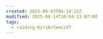 ```yaml
---
created: 2025-08-03T04:14:22Z
modified: 2025-08-14T10:04:11-07:00
tags:
  - raiding-KiriArtemisVT
---
```


